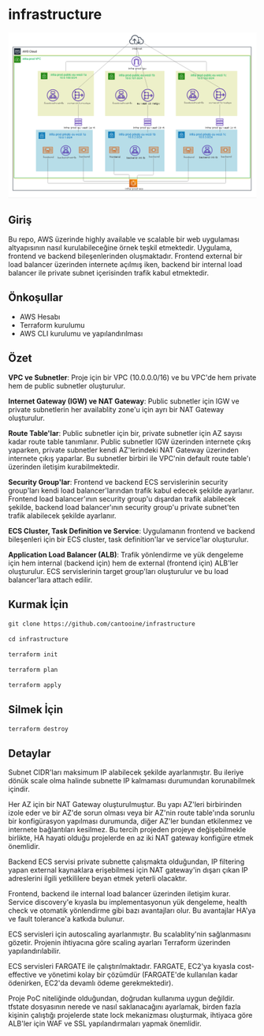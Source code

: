 # infrastructure

![Örnek Resim](https://github.com/Cantooine/infrastructure/blob/master/diagram.png)
## Giriş
Bu repo, AWS üzerinde highly available ve scalable bir web uygulaması altyapısının nasıl kurulabileceğine örnek teşkil etmektedir. Uygulama, frontend ve backend bileşenlerinden oluşmaktadır. Frontend external bir load balancer üzerinden internete açılmış iken, backend bir internal load balancer ile private subnet içerisinden trafik kabul etmektedir.

## Önkoşullar
* AWS Hesabı
* Terraform kurulumu
* AWS CLI kurulumu ve yapılandırılması

## Özet
**VPC ve Subnetler**: Proje için bir VPC (10.0.0.0/16) ve bu VPC'de hem private hem de public subnetler oluşturulur.

**Internet Gateway (IGW) ve NAT Gateway**: Public subnetler için IGW ve private subnetlerin her availablity zone'u için ayrı bir NAT Gateway oluşturulur.

**Route Table'lar**: Public subnetler için bir, private subnetler için AZ sayısı kadar route table tanımlanır. Public subnetler IGW üzerinden internete çıkış yaparken, private subnetler kendi AZ'lerindeki NAT Gateway üzerinden internete çıkış yaparlar. Bu subnetler birbiri ile VPC'nin default route table'ı üzerinden iletişim kurabilmektedir.

**Security Group'lar**: Frontend ve backend ECS servislerinin security group'ları kendi load balancer'larından trafik kabul edecek şekilde ayarlanır. Frontend load balancer'ının security group'u dışardan trafik alabilecek şekilde, backend load balancer'ının security group'u private subnet'ten trafik alabilecek şekilde ayarlanır.

**ECS Cluster, Task Definition ve Service**: Uygulamanın frontend ve backend bileşenleri için bir ECS cluster, task definition'lar ve service'lar oluşturulur.

**Application Load Balancer (ALB)**: Trafik yönlendirme ve yük dengeleme için hem internal (backend için) hem de external (frontend için) ALB'ler oluşturulur. ECS servislerinin target group'ları oluşturulur ve bu load balancer'lara attach edilir.

## Kurmak İçin

`git clone https://github.com/cantooine/infrastructure`

`cd infrastructure`

`terraform init`

`terraform plan`

`terraform apply`

## Silmek İçin

`terraform destroy`

## Detaylar

Subnet CIDR'ları maksimum IP alabilecek şekilde ayarlanmıştır. Bu ileriye dönük scale olma halinde subnette IP kalmaması durumundan korunabilmek içindir.

Her AZ için bir NAT Gateway oluşturulmuştur. Bu yapı AZ'leri birbirinden izole eder ve bir AZ'de sorun olması veya bir AZ'nin route table'ında sorunlu bir konfigürasyon yapılması durumunda, diğer AZ'ler bundan etkilenmez ve internete bağlantıları kesilmez. Bu tercih projeden projeye değişebilmekle birlikte, HA hayati olduğu projelerde en az iki NAT gateway konfigüre etmek önemlidir.

Backend ECS servisi private subnette çalışmakta olduğundan, IP filtering yapan external kaynaklara erişebilmesi için NAT gateway'in dışarı çıkan IP adreslerini ilgili yetkililere beyan etmek yeterli olacaktır.

Frontend, backend ile internal load balancer üzerinden iletişim kurar. Service discovery'e kıyasla bu implementasyonun yük dengeleme, health check ve otomatik yönlendirme gibi bazı avantajları olur. Bu avantajlar HA'ya ve fault tolerance'a katkıda bulunur.

ECS servisleri için autoscaling ayarlanmıştır. Bu scalablity'nin sağlanmasını gözetir. Projenin ihtiyacına göre scaling ayarları Terraform üzerinden yapılandırılabilir.

ECS servisleri FARGATE ile çalıştırılmaktadır. FARGATE, EC2'ya kıyasla cost-effective ve yönetimi kolay bir çözümdür (FARGATE'de kullanılan kadar ödenirken, EC2'da devamlı ödeme gerekmektedir).

Proje PoC niteliğinde olduğundan, doğrudan kullanıma uygun değildir. tfstate dosyasının nerede ve nasıl saklanacağını ayarlamak, birden fazla kişinin çalıştığı projelerde state lock mekanizması oluşturmak, ihtiyaca göre ALB'ler için WAF ve SSL yapılandırmaları yapmak önemlidir.
